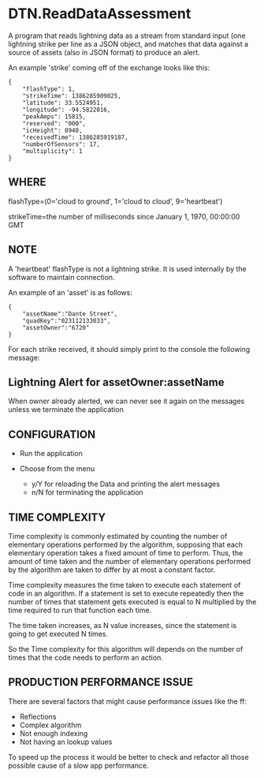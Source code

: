 # DTN.ReadDataAssessment

A program that reads lightning data as a stream from standard input (one lightning strike per line as a JSON object, and matches that data against a source of assets (also in JSON format) to produce an alert.

An example 'strike' coming off of the exchange looks like this:
```
{
    "flashType": 1,
    "strikeTime": 1386285909025,
    "latitude": 33.5524951,
    "longitude": -94.5822016,
    "peakAmps": 15815,
    "reserved": "000",
    "icHeight": 8940,
    "receivedTime": 1386285919187,
    "numberOfSensors": 17,
    "multiplicity": 1
}
```

## WHERE
flashType=(0='cloud to ground', 1='cloud to cloud', 9='heartbeat')

strikeTime=the number of milliseconds since January 1, 1970, 00:00:00 GMT

## NOTE
A 'heartbeat' flashType is not a lightning strike. It is used internally by the software to maintain connection.

An example of an 'asset' is as follows:
```
{
    "assetName":"Dante Street",
    "quadKey":"023112133033",
    "assetOwner":"6720"
}
```

For each strike received, it should simply print to the console the following message:

## Lightning Alert for assetOwner:assetName

When owner already alerted, we can never see it again on the messages unless we terminate the application

CONFIGURATION
-------------
 
 * Run the application

 * Choose from the menu
      - y/Y for reloading the Data and printing the alert messages
      - n/N for terminating the application

TIME COMPLEXITY
---------------
Time complexity is commonly estimated by counting the number of elementary operations performed by the algorithm, supposing that each elementary operation takes a fixed amount of time to perform. Thus, the amount of time taken and the number of elementary operations performed by the algorithm are taken to differ by at most a constant factor.

Time complexity measures the time taken to execute each statement of code in an algorithm. If a statement is set to execute repeatedly then the number of times that statement gets executed is equal to N multiplied by the time required to run that function each time.

The time taken increases, as N value increases, since the statement is going to get executed N times.

So the Time complexity for this algorithm will depends on the number of times that the code needs to perform an action.

PRODUCTION PERFORMANCE ISSUE
---------------------------------------

There are several factors that might cause performance issues like the ff:
* Reflections
* Complex algorithm
* Not enough indexing
* Not having an lookup values

To speed up the process it would be better to check and refactor all those possible cause of a slow app performance.




